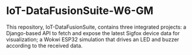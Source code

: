 # IoT-DataFusionSuite-W6-GM
This repository, IoT-DataFusionSuite, contains three integrated projects: a Django-based API to fetch and expose the latest Sigfox device data for visualization; a Wokwi ESP32 simulation that drives an LED and buzzer according to the received data.
